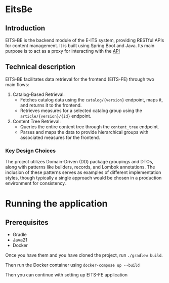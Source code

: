 # EitsBe

## Introduction
EITS-BE is the backend module of the E-ITS system, providing RESTful APIs for content management.
It is built using Spring Boot and Java.
Its main purpose is to act as a proxy for interacting with the [API](https://eits.ria.ee/swagger-ui/index.html)

## Technical description
EITS-BE facilitates data retrieval for the frontend (EITS-FE) through two main flows:

1. Catalog-Based Retrieval:
   * Fetches catalog data using the `catalog/{version}` endpoint, maps it, and returns it to the frontend.
   * Retrieves measures for a selected catalog group using the `article/{version}/{id}` endpoint.
2. Content Tree Retrieval:
   * Queries the entire content tree through the `content_tree` endpoint.
   * Parses and maps the data to provide hierarchical groups with associated measures for the frontend.


### Key Design Choices
The project utilizes Domain-Driven (DD) package groupings and DTOs, along with patterns like builders, records, and Lombok annotations.
The inclusion of these patterns serves as examples of different implementation styles, though typically a single approach would be chosen in a production environment for consistency.  

# Running the application
## Prerequisites 
* Gradle
* Java21
* Docker

Once you have them and you have cloned the project, run `./gradlew build`.

Then run the Docker container using `docker-compose up --build`

Then you can continue with setting up EITS-FE application